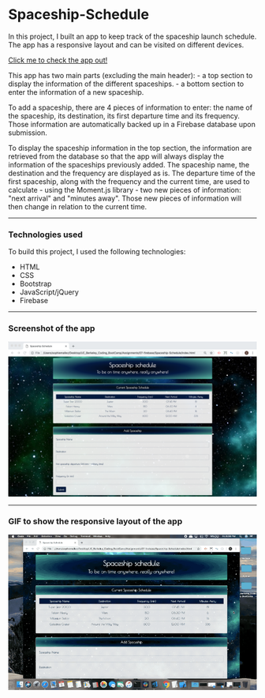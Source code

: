 # Spaceship-Schedule

In this project, I built an app to keep track of the spaceship launch schedule. The app has a responsive layout and can be visited on different devices.

[Click me to check the app out!](https://sophm.github.io/Spaceship-Schedule/)

This app has two main parts (excluding the main header):
    - a top section to display the information of the different spaceships.
    - a bottom section to enter the information of a new spaceship.

To add a spaceship, there are 4 pieces of information to enter: the name of the spaceship, its destination, its first departure time and its frequency. Those information are automatically backed up in a Firebase database upon submission.

To display the spaceship information in the top section, the information are retrieved from the database so that the app will always display the information of the spaceships previously added. The spaceship name, the destination and the frequency are displayed as is. The departure time of the first spaceship, along with the frequency and the current time, are used to calculate - using the Moment.js library - two new pieces of information: "next arrival" and "minutes away". Those new pieces of information will then change in relation to the current time.

---

### Technologies used

To build this project, I used the following technologies:

- HTML
- CSS
- Bootstrap
- JavaScript/jQuery
- Firebase

---

### Screenshot of the app

![Screenshot of the app](https://github.com/SophM/Spaceship-Schedule/blob/master/assets/screenshot_gif_for_readme/screenshot-app.png?raw=true)

---

### GIF to show the responsive layout of the app

![GIF to show the responsive layout of the app](https://github.com/SophM/Spaceship-Schedule/blob/master/assets/screenshot_gif_for_readme/gif_responsive_layout.gif?raw=true)

